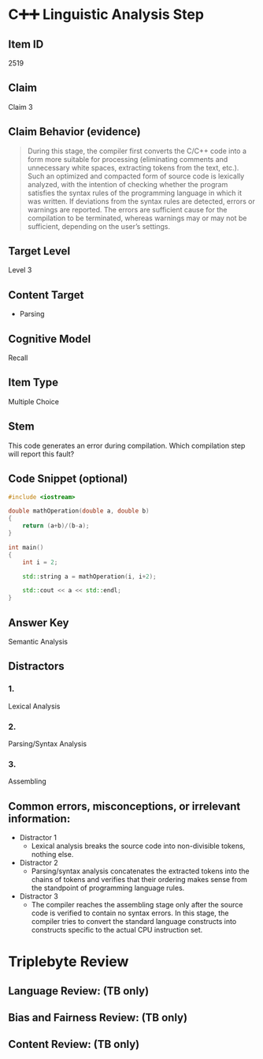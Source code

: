 # C➕➕ Linguistic Analysis Step

## Item ID
2519

## Claim
Claim 3

## Claim Behavior (evidence)
> During this stage, the compiler first converts the C/C++ code into a form more suitable for processing (eliminating
comments and unnecessary white spaces, extracting tokens from the text, etc.). Such an optimized and compacted
form of source code is lexically analyzed, with the intention of checking whether the program satisfies the syntax
rules of the programming language in which it was written. If deviations from the syntax rules are detected, errors or
warnings are reported. The errors are sufficient cause for the compilation to be terminated, whereas warnings may or
may not be sufficient, depending on the user’s settings.

## Target Level
Level 3

## Content Target
- Parsing

## Cognitive Model
Recall

## Item Type
Multiple Choice

## Stem
This code generates an error during compilation. Which compilation step will report this fault?

## Code Snippet (optional)
```cpp
#include <iostream>

double mathOperation(double a, double b)
{
    return (a+b)/(b-a);
}

int main()
{
    int i = 2;    

    std::string a = mathOperation(i, i+2);

    std::cout << a << std::endl;
}
```

## Answer Key
Semantic Analysis

## Distractors

### 1.
Lexical Analysis

### 2.
Parsing/Syntax Analysis

### 3.
Assembling

## Common errors, misconceptions, or irrelevant information:
- Distractor 1
    - Lexical analysis breaks the source code into non-divisible tokens, nothing else.
- Distractor 2
    - Parsing/syntax analysis concatenates the extracted tokens into the chains of tokens and verifies that their ordering makes sense from the standpoint of programming language rules.
- Distractor 3
    - The compiler reaches the assembling stage only after the source code is verified to contain no syntax errors. In this stage, the compiler tries to convert the standard language constructs into constructs specific to the actual CPU instruction set.

# Triplebyte Review

## Language Review: (TB only)

## Bias and Fairness Review: (TB only)

## Content Review: (TB only)
